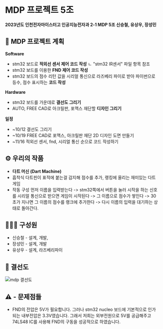 # MDP 프로젝트 5조
**2023년도 인천전자마이스터고 인공지능전자과 2-1 MDP 5조 신승철, 유상우, 장성민**


## 📅 MDP 프로젝트 계획

**Software**
- stm32 보드로 **적외선 센서 제어 코드 작성**
 ㄴ "stm32 IR센서" 파일 항목 참조
- stm32 보드를 이용한 **FND 제어 코드 작성**
- stm32 보드의 점수 리턴 값을 시리얼 통신으로 라즈베리 파이로 받아 파이썬으로 등수, 점수 표시하는 **코드 작성**

**Hardware**
- stm32 보드를 가운데로 **결선도 그리기**
- AUTO, FREE CAD로 아크릴판, 포맥스 재단할 **디자인 그리기**

**일정**
- ~10/12 결선도 그리기
- ~10/19 FREE CAD로 포맥스, 아크릴판 재단 2D 디자인 도면 만들기
- ~11/16  적외선 센서, fnd, 시리얼 통신 순으로 코드 작성하기


## ⚙️ 우리의 작품
+ **다트 머신 (Dart Machine)**
+ 흡착식 다트핀이 표적에 붙는걸 감지해 점수를 추가, 랭킹에 올리는 재미있는 다트게임
+ 작동 구성
  먼저 이름을 입력받는다 ->
  stm32쪽에서 버튼을 눌러 시작을 하는 신호를 시리얼 통신으로 받으면 게임이 시작된다 ->
  그 이름으로 점수가 쌓인다 ->
  30초가 지나면 그 이름의 점수를 랭크에 추가한다 ->
  다시 이름의 입력을 대기하는 상태로 돌아간다.
 

## 🧑‍🤝‍🧑 구성원
* 신승철 - 설계, 개발,
* 장성민 - 설계, 개발
* 유상우 - 설계, 라즈베리파이

## 📐 결선도
![mdp 결선도](https://github.com/Seongmin-Jang/IEM_AI_2-1-Group5/assets/147483096/a4c7ae22-edb2-47a0-bb78-f6b36ca5b7e8)

## ⚠️ - 문제점들
* FND의 전압은 5V가 필요합니다. 그러나 stm32 nucleo 보드에 기본적으로 인가되는 내부전압은 3.3V였습니다. 그래서 저희는 외부전원으로 5V를 공급해주고 74LS48 IC를 사용해 FND의 구동을 성공적으로 하였습니다.
